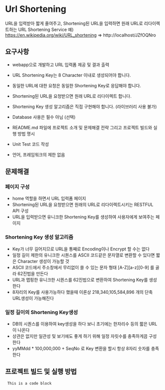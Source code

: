 Url Shortening
==============

URL을 입력받아 짧게 줄여주고, Shortening된 URL을 입력하면 원래 URL로 리다이렉트하는 URL Shortening Service
예) https://en.wikipedia.org/wiki/URL_shortening => http://localhost/JZfOQNro

## 요구사항

- webapp으로 개발하고 URL 입력폼 제공 및 결과 출력
- URL Shortening Key는 8 Character 이내로 생성되어야 합니다. 
- 동일한 URL에 대한 요청은 동일한 Shortening Key로 응답해야 합니다. 
- Shortening된 URL을 요청받으면 원래 URL로 리다이렉트 합니다. 
- Shortening Key 생성 알고리즘은 직접 구현해야 합니다. (라이브러리 사용 불가)
- Database 사용은 필수 아님 (선택)
 
- README.md 파일에 프로젝트 소개 및 문제해결 전략 그리고 프로젝트 빌드와 실행 방법 명시 
- Unit Test 코드 작성
- 언어, 프레임워크의 제한 없음
## 문제해결

### 페이지 구성
- home 역할을 하면서 URL 입력폼 페이지 
- Shortening된 URL을 요청받으면 원래의 URL로 리다이렉트시키는 RESTFUL API 구성
- URL을 입력받으면 유니크한 Shortening Key를 생성하여 사용자에게 보여주는 페이지

### Shortening Key 생성 알고리즘
- Key가 너무 길어지므로 URL을 통째로 Encoding이나 Encrypt 할 수는 없다
- 일정 길이 제한의 유니크한 시퀀스를 ASCII 코드같은 문자열로 변환할 수 있다면 짧은 Character 생성이 가능할 것
- ASCII 코드에서 주소창에서 무리없이 쓸 수 있는 문자 형태 [A-Z][a-z][0-9] 를 골라 62진법을 만든다
- URL과 맵핑한 유니크한 시퀀스를 62진법으로 변환하여 Shortening Key를 생성한다
- 8자리의 Key를 사용가능하다 했을때 이론상 218,340,105,584,896 개의 단축 URL생성이 가능해진다

### 일정 길이의 Shortening Key생성
- DB의 시퀀스를 이용하여 key생성을 하다 보니 초기에는 한자리수 등의 짧은 URL이 나온다
- 상관은 없지만 일관성 및 보기에도 좋게 하기 위해 일정 자릿수를 충족하게끔 구성한다
- yyMMdd * 100,000,000 + SeqNo 로 Key 변환을 할시 항상 8자리 숫자를 충족한다

## 프로젝트 빌드 및 실행 방법

<pre><code> This is a code block </code></pre>





